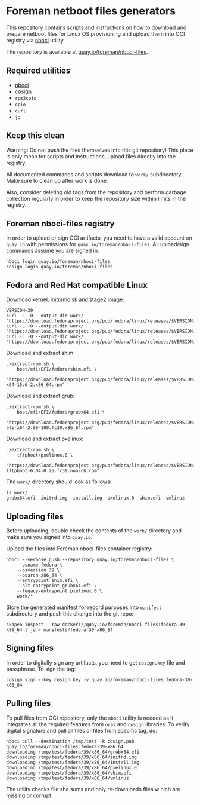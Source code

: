 # Foreman netboot files generators

This repository contains scripts and instructions on how to download and
prepare netboot files for Linux OS provisioning and upload them into OCI
registry via [nboci](https://github.com/osbuild/nboci) utility.

The repository is available at [quay.io/foreman/nboci-files](https://quay.io/repository/foreman/nboci-files).

## Required utilities

* [nboci](https://github.com/osbuild/nboci)
* [cosign](https://github.com/sigstore/cosign)
* `rpm2cpio`
* `cpio`
* `curl`
* `jq`

## Keep this clean

Warning: Do not push the files themselves into this git repository! This place
is only mean for scripts and instructions, upload files directly into the
registry.

All documented commands and scripts download to `work/` subdirectory. Make sure
to clean up after work is done.

Also, consider deleting old tags from the repository and perform garbage
collection regularly in order to keep the repository size within limits in the
registry.

## Foreman nboci-files registry

In order to upload or sign OCI artifacts, you need to have a valid account on
`quay.io` with permissions for `quay.io/foreman/nboci-files`. All upload/sign
commands assume you are signed in:

    nboci login quay.io/foreman/nboci-files
    cosign login quay.io/foreman/nboci-files

## Fedora and Red Hat compatible Linux

Download kernel, initramdisk and stage2 image:

    VERSION=39
    curl -L -O --output-dir work/ "https://download.fedoraproject.org/pub/fedora/linux/releases/$VERSION/Everything/x86_64/os/images/pxeboot/vmlinuz"
    curl -L -O --output-dir work/ "https://download.fedoraproject.org/pub/fedora/linux/releases/$VERSION/Everything/x86_64/os/images/pxeboot/initrd.img"
    curl -L -O --output-dir work/ "https://download.fedoraproject.org/pub/fedora/linux/releases/$VERSION/Everything/x86_64/os/images/install.img"

Download and extract shim:

    ./extract-rpm.sh \
        boot/efi/EFI/fedora/shim.efi \
        "https://download.fedoraproject.org/pub/fedora/linux/releases/$VERSION/Everything/x86_64/os/Packages/s/shim-x64-15.6-2.x86_64.rpm"

Download and extract grub:

    ./extract-rpm.sh \
        boot/efi/EFI/fedora/grubx64.efi \
        "https://download.fedoraproject.org/pub/fedora/linux/releases/$VERSION/Everything/x86_64/os/Packages/g/grub2-efi-x64-2.06-100.fc39.x86_64.rpm"

Download and extract pxelinux:

    ./extract-rpm.sh \
        tftpboot/pxelinux.0 \
        "https://download.fedoraproject.org/pub/fedora/linux/releases/$VERSION/Everything/x86_64/os/Packages/s/syslinux-tftpboot-6.04-0.25.fc39.noarch.rpm"

The `work/` directory should look as follows:

    ls work/
    grubx64.efi  initrd.img  install.img  pxelinux.0  shim.efi  vmlinuz

## Uploading files

Before uploading, double check the contents of the `work/` directory and make
sure you signed into `quay.io`.

Upload the files into Foreman nboci-files container registry:

    nboci --verbose push --repository quay.io/foreman/nboci-files \
        --osname fedora \
        --osversion 39 \
        --osarch x86_64 \
        --entrypoint shim.efi \
        --alt-entrypoint grubx64.efi \
        --legacy-entrypoint pxelinux.0 \
        work/*

Store the generated manifest for record purposes into `manifest` subdirectory and push this change into the git repo:

    skopeo inspect --raw docker://quay.io/foreman/nboci-files:fedora-39-x86_64 | jq > manifests/fedora-39-x86_64

## Signing files

In order to digitally sign any artifacts, you need to get `cosign.key` file and passphrase. To sign the tag:

    cosign sign --key cosign.key -y quay.io/foreman/nboci-files:fedora-39-x86_64

## Pulling files

To pull files from OCI repository, only the `nboci` utility is needed as it
integrates all the required features from `oras` and `cosign` libraries.  To
verify digital signature and pull all files or files from specific tag, do:

    nboci pull --destination /tmp/test -k cosign.pub quay.io/foreman/nboci-files:fedora-39-x86_64
    downloading /tmp/test/fedora/39/x86_64/grubx64.efi
    downloading /tmp/test/fedora/39/x86_64/initrd.img
    downloading /tmp/test/fedora/39/x86_64/install.img
    downloading /tmp/test/fedora/39/x86_64/pxelinux.0
    downloading /tmp/test/fedora/39/x86_64/shim.efi
    downloading /tmp/test/fedora/39/x86_64/vmlinuz

The utility checks file sha sums and only re-downloads files w hich are missing or corrupt.
